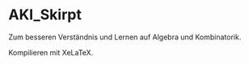 # AKI_Skirpt
Zum besseren Verständnis und Lernen auf Algebra und Kombinatorik.

Kompilieren mit XeLaTeX.
